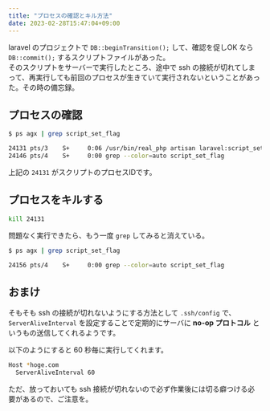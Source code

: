 ```yaml
---
title: "プロセスの確認とキル方法"
date: 2023-02-28T15:47:04+09:00
---
```


laravel のプロジェクトで `DB::beginTransition();` して、確認を促しOK なら `DB::commit();` するスクリプトファイルがあった。  
そのスクリプトをサーバーで実行したところ、途中で ssh の接続が切れてしまって、再実行しても前回のプロセスが生きていて実行されないということがあった。その時の備忘録。

## プロセスの確認
```sh
$ ps agx | grep script_set_flag

24131 pts/3    S+     0:06 /usr/bin/real_php artisan laravel:script_set_flag
24146 pts/4    S+     0:00 grep --color=auto script_set_flag
```

上記の `24131` がスクリプトのプロセスIDです。 

## プロセスをキルする
```sh
kill 24131
```

問題なく実行できたら、もう一度 `grep` してみると消えている。

```sh
$ ps agx | grep script_set_flag

24156 pts/4    S+     0:00 grep --color=auto script_set_flag
```

## おまけ
そもそも ssh の接続が切れないようにする方法として `.ssh/config` で、 `ServerAliveInterval` を設定することで定期的にサーバに **no-op プロトコル** というもの送信してくれるようです。

以下のようにすると 60 秒毎に実行してくれます。

```sh
Host *hoge.com
  ServerAliveInterval 60
```

ただ、放っておいても ssh 接続が切れないので必ず作業後には切る癖つける必要があるので、ご注意を。
